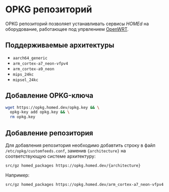 # OPKG репозиторий

OPKG репозиторий позволяет устанавливать сервисы _HOMEd_ на оборудование, работающее под упрвлением [OpenWRT](https://openwrt.org).

## Поддерживаемые архитектуры

- `aarch64_generic`
- `arm_cortex-a7_neon-vfpv4`
- `arm_cortex-a9_neon`
- `mips_24kc`
- `mipsel_24kc`

## Добавление OPKG-ключа

```sh
wget https://opkg.homed.dev/opkg.key && \
  opkg-key add opkg.key && \
  rm opkg.key
```

## Добавление репозитория

Для добавления репозитория необходимо добавтить строку в файл `/etc/opkg/customfeeds.conf`, заменив `{architecture}` на соответствующую системе архитектуру:
```
src/gz homed_packages https://opkg.homed.dev/{architecture}
```

Например:
```
src/gz homed_packages https://opkg.homed.dev/arm_cortex-a7_neon-vfpv4
```
